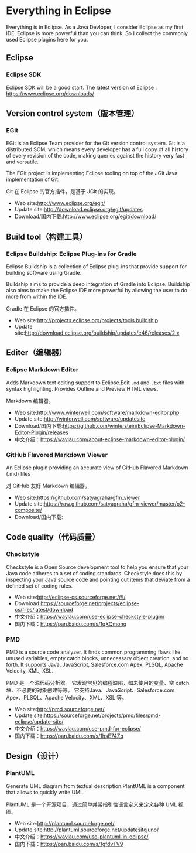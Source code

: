 # Everything in Eclipse

Everything is in Eclipse. As a Java Devloper, I consider Eclipse as my first IDE.  Eclipse is more powerful than you can think. So I collect the commonly used Eclipse plugins here for you.

## Eclipse

### Eclipse SDK 

Eclipse SDK will be a good start. The latest version of Eclipse : https://www.eclipse.org/downloads/

## Version control system（版本管理）

### EGit

EGit is an Eclipse Team provider for the Git version control system. Git is a distributed SCM, which means every developer has a full copy of all history of every revision of the code, making queries against the history very fast and versatile.

The EGit project is implementing Eclipse tooling on top of the JGit Java implementation of Git.

Git 在 Eclipse 的官方插件，是基于 JGit 的实现。

* Web site:http://www.eclipse.org/egit/
* Update site:http://download.eclipse.org/egit/updates
* Download/国内下载:http://www.eclipse.org/egit/download/
 
## Build tool（构建工具）

### Eclipse Buildship: Eclipse Plug-ins for Gradle 

Eclipse Buildship is a collection of Eclipse plug-ins that provide support for building software using Gradle.

Buildship aims to provide a deep integration of Gradle into Eclipse. Buildship also aims to make the Eclipse IDE more powerful by allowing the user to do more from within the IDE.

Gradle 在 Eclipse 的官方插件。

* Web site:http://projects.eclipse.org/projects/tools.buildship
* Update site:http://download.eclipse.org/buildship/updates/e46/releases/2.x

 
 
## Editer（编辑器）

### Eclipse Markdown Editor
 
Adds Markdown text editing support to Eclipse.Edit `.md` and `.txt` files with syntax highlighting.
Provides Outline and Preview HTML views.


Markdown 编辑器。

* Web site:http://www.winterwell.com/software/markdown-editor.php
* Update site:http://winterwell.com/software/updatesite
* Download/国内下载:https://github.com/winterstein/Eclipse-Markdown-Editor-Plugin/releases
* 中文介绍：https://waylau.com/about-eclipse-markdown-editor-plugin/

### GitHub Flavored Markdown Viewer 
 
An Eclipse plugin providing an accurate view of GitHub Flavored Markdown (.md) files


对 GitHub 友好 Markdown 编辑器。

* Web site:https://github.com/satyagraha/gfm_viewer
* Update site:https://raw.github.com/satyagraha/gfm_viewer/master/p2-composite/
* Download/国内下载: 
 

## Code quality（代码质量）

### Checkstyle

Checkstyle is a Open Source development tool to help you ensure that your Java code adheres to a set of coding standards. Checkstyle does this by inspecting your Java source code and pointing out items that deviate from a defined set of coding rules.

* Web site:http://eclipse-cs.sourceforge.net/#!/
* Download:https://sourceforge.net/projects/eclipse-cs/files/latest/download
* 中文介绍：https://waylau.com/use-eclipse-checkstyle-plugin/
* 国内下载：https://pan.baidu.com/s/1qXQmonq


### PMD

PMD is a source code analyzer. It finds common programming flaws like unused variables, empty catch blocks, unnecessary object creation, and so forth. It supports Java, JavaScript, Salesforce.com Apex, PLSQL, Apache Velocity, XML, XSL. 

PMD 是一个源代码分析器。 它发现常见的编程缺陷，如未使用的变量、空 catch 块、不必要的对象创建等等。 它支持Java、JavaScript、Salesforce.com Apex、PLSQL、Apache Velocity、XML、XSL 等。

* Web site:http://pmd.sourceforge.net/
* Update site:https://sourceforge.net/projects/pmd/files/pmd-eclipse/update-site/
* 中文介绍：https://waylau.com/use-pmd-for-eclipse/
* 国内下载：https://pan.baidu.com/s/1hsE74Zq


## Design（设计）
### PlantUML

Generate UML diagram from textual description.PlantUML is a component that allows to quickly write UML.

PlantUML 是一个开源项目，通过简单并带指引性语言定义来定义各种 UML 视图。


* Web site:http://plantuml.sourceforge.net/
* Update site:http://plantuml.sourceforge.net/updatesitejuno/
* 中文介绍：https://waylau.com/use-plantuml-in-eclipse/
* 国内下载：https://pan.baidu.com/s/1gfdvTV9
